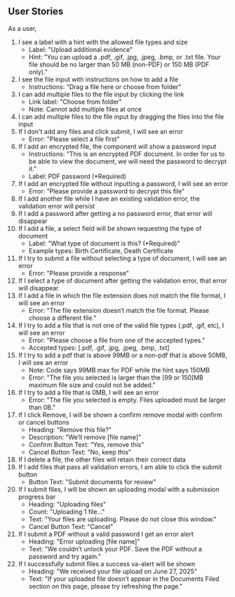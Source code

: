 ## User Stories

As a user,

1. I see a label with a hint with the allowed file types and size
    - Label: "Upload additional evidence"
    - Hint: "You can upload a .pdf, .gif, .jpg, .jpeg, .bmp, or .txt file. Your file should be no larger than 50 MB (non-PDF) or 150 MB (PDF only)."
2. I see the file input with instructions on how to add a file
    - Instructions: "Drag a file here or choose from folder"
3. I can add multiple files to the file input by clicking the link
    - Link label: "Choose from folder"
    - Note: Cannot add multiple files at once
4. I can add multiple files to the file input by dragging the files into the file input
5. If I don't add any files and click submit, I will see an error
    - Error: "Please select a file first"
6. If I add an encrypted file, the component will show a password input
    - Instructions: "This is an encrypted PDF document. In order for us to be able to view the document, we will need the password to decrypt it."
    - Label: PDF password (*Required)
7. If I add an encrypted file without inputting a password, I will see an error
    - Error: "Please provide a password to decrypt this file"
8. If I add another file while I have an existing validation error, the validation error will persist
9. If I add a password after getting a no password error, that error will disappear
10. If I add a file, a select field will be shown requesting the type of document
    - Label: "What type of document is this? (*Required)"
    - Example types: Birth Certificate, Death Certificate
11. If I try to submit a file without selecting a type of document, I will see an error
    - Error: "Please provide a response"
12. If I select a type of document after getting the validation error, that error will disappear
13. If I add a file in which the file extension does not match the file format, I will see an error
    - Error: "The file extension doesn’t match the file format. Please choose a different file."
14. If I try to add a file that is not one of the valid file types (.pdf, .gif, etc), I will see an error
    - Error: "Please choose a file from one of the accepted types."
    - Accepted types: [.pdf, .gif, .jpg, .jpeg, .bmp, .txt]
15. If I try to add a pdf that is above 99MB or a non-pdf that is above 50MB, I will see an error
    - Note: Code says 99MB max for PDF while the hint says 150MB
    - Error: "The file you selected is larger than the [99 or 150]MB maximum file size and could not be added."
16. If I try to add a file that is 0MB, I will see an error
    - Error: "The file you selected is empty. Files uploaded must be larger than 0B."
17. If I click Remove, I will be shown a confirm remove modal with confirm or cancel buttons
    - Heading: "Remove this file?"
    - Description: "We’ll remove [file name]"
    - Confirm Button Text: "Yes, remove this"
    - Cancel Button Text: "No, keep this"
18. If I delete a file, the other files will retain their correct data
19. If I add files that pass all validation errors, I am able to click the submit button
    - Button Text: "Submit documents for review"
20. If I submit files, I will be shown an uploading modal with a submission progress bar
    - Heading: "Uploading files"
    - Count: "Uploading 1 file..."
    - Text: "Your files are uploading. Please do not close this window."
    - Cancel Button Text: "Cancel"
21. If I submit a PDF without a valid password I get an error alert
    - Heading: "Error uploading [file name]"
    - Text: "We couldn’t unlock your PDF. Save the PDF without a password and try again."
22. If I successfully submit files a success va-alert will be shown
    - Heading: "We received your file upload on June 27, 2025"
    - Text: "If your uploaded file doesn’t appear in the Documents Filed section on this page, please try refreshing the page."